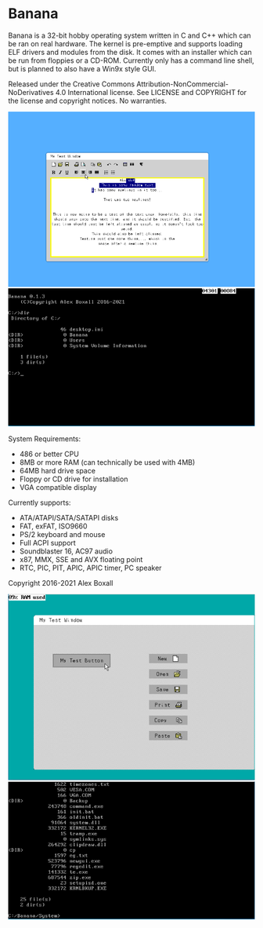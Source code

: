 # Banana
Banana is a 32-bit hobby operating system written in C and C++ which can be ran on real hardware. The kernel is pre-emptive and supports loading ELF drivers and modules from the disk.
It comes with an installer which can be run from floppies or a CD-ROM. Currently only has a command line shell, but is planned to also have a Win9x style GUI. 

Released under the Creative Commons Attribution-NonCommercial-NoDerivatives 4.0 International license.
See LICENSE and COPYRIGHT for the license and copyright notices. No warranties.

![Banana GUI (VESA)](https://github.com/A22347/Banana-Operating-System/blob/main/doc/images/bna_vesa2.PNG "Banana GUI (VESA)")
![Banana command line](https://github.com/A22347/Banana-Operating-System/blob/main/doc/images/bna_prompt.PNG "Banana command line")

System Requirements:
 - 486 or better CPU
 - 8MB or more RAM (can technically be used with 4MB)
 - 64MB hard drive space
 - Floppy or CD drive for installation
 - VGA compatible display
 
 Currently supports:
  - ATA/ATAPI/SATA/SATAPI disks
  - FAT, exFAT, ISO9660
  - PS/2 keyboard and mouse
  - Full ACPI support
  - Soundblaster 16, AC97 audio
  - x87, MMX, SSE and AVX floating point
  - RTC, PIC, PIT, APIC, APIC timer, PC speaker
  
  
Copyright 2016-2021 Alex Boxall

![Banana GUI (VGA)](https://github.com/A22347/Banana-Operating-System/blob/main/doc/images/bna_vga.PNG "Banana GUI (VGA)")
![Banana command line](https://github.com/A22347/Banana-Operating-System/blob/main/doc/images/bna_prompt2.PNG "Banana command line")
